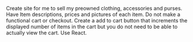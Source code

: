 Create site for me to sell my preowned clothing, accessories and purses.  Have Item descriptions, prices and pictures of each item.  Do not make a functional cart or checkout.  Create a add to cart button that increments the displayed number of items in the cart but you do not need to be able to actually view the cart.  Use React.

